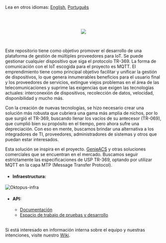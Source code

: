 <p>Lea en otros idiomas: <a href="README.en.md">English</a>, <a href="README.md">Português</a></p><br/><br/>
<p align="center">
<img src="https://user-images.githubusercontent.com/83298718/220207485-8c2aac78-95eb-4b43-b23e-c4bfa6cd30e6.png"/>
</p>
<br/>
<p>
Este repositorio tiene como objetivo promover el desarrollo de una plataforma de gestión de múltiples proveedores para IoT. Se puede gestionar cualquier dispositivo que siga el protocolo TR-369. La forma de comunicación con el IoT escogida para el proyecto es MQTT. El emprendimiento tiene como principal objetivo facilitar y unificar la gestión de dispositivos, lo que genera innumerables beneficios para el usuario final y los proveedores de servicios, extingue viejos problemas en el área de las telecomunicaciones y suprime las exigencias que exigen las tecnologías actuales: interconexión de dispositivos, recolección de datos, velocidad, disponibilidad y mucho más.
</p>
<p>
Con la creación de nuevas tecnologías, se hizo necesario crear una solución más robusta que cubriera una gama más amplia de nichos, por lo que surgió el TR-369, buscando llenar los vacíos de su antecesor (TR-069), que cumplió bien su propósito en el tiempo, pero ahora sufre una depreciación. Con eso en mente, buscamos brindar una alternativa a los integradores de TI, proveedores, administradores de sistemas y otros que puedan estar interesados.
</p> 
<p>
Esta solución se inspira en el proyecto. <a href="https://github.com/genieacs/genieacs">GenieACS</a> y otras soluciones comerciales que se encuentran en el mercado. Buscamos seguir estrictamente las especificaciones de USP TR-369, optando por utilizar MQTT en la capa MTP (Message Transfer Protocol).
</p>
<ul><li><h4>Infraestructura:</h4></li></ul>

![Oktopus-infra](https://user-images.githubusercontent.com/83298718/222589707-58a8786d-d4b7-49c3-a014-e8f4ef95497e.png)

<ul>
    <li>
        <h4>API:</h4>
        <ul>
            <li> 
            <a href="https://documenter.getpostman.com/view/18932104/2s93eR3vQY#10c46751-ede9-4ea1-8ea4-264ebf539e5e">Documentación </a>
            </li>
            <li> 
            <a href="https://www.postman.com/docking-module-astronomer-46169629/workspace/oktopus">Espacio de trabajo de pruebas y desarrollo</a>
            </li>
        </ul>
    </li>
</ul>

<br/>
Si está interesado en información interna sobre el equipo y nuestras intenciones, visite nuestro <a href="https://github.com/leandrofars/oktopus/wiki">Wiki</a>.

